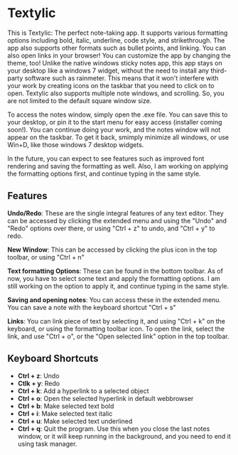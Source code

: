 # Textylic
This is Textylic: The perfect note-taking app. It supports various formatting options including bold, italic, underline, code style, and strikethrough. The app also supports other formats such as bullet points, and linking. You can also open links in your browser! You can customize the app by changing the theme, too! Unlike the native windows sticky notes app, this app stays on your desktop like a windows 7 widget, without the need to install any third-party software such as rainmeter. This means that it won't interfere with your work by creating icons on the taskbar that you need to click on to open. Textylic also supports  multiple note windows, and scrolling. So, you are not limited to the default square window size.

To access the notes window, simply open the .exe file. You can save this to your desktop, or pin it to the start menu for easy access (installer coming soon!). You can continue doing your work, and the notes window will not appear on the taskbar. To get it back, smimply minimize all windows, or use Win+D, like those windows 7 desktop widgets. 

In the future, you can expect to see features such as improved font rendering and saving the formatting as well. Also, I am working on applying the formatting options first, and continue typing in the same style.

<!-- As of now, there are a few bugs. Here are a couple of the known bugs that I am working on fixing:
N/A -->

## Features

**Undo/Redo**: These are the single integral features of any text editor. They can be accessed by clicking the extended menu and using the "Undo" and "Redo" options over there, or using "Ctrl + z" to undo, and "Ctrl + y" to redo.

**New Window**: This can be accessed by clicking the plus icon in the top toolbar, or using "Ctrl + n"

**Text formatting Options**: These can be found in the bottom toolbar. As of now, you have to select some text and apply the formatting options. I am still working on the option to apply it, and continue typing in the same style.

**Saving and opening notes**: You can access these in the extended menu. You can save a note with the keyboard shortcut "Ctrl + s"

**Links**: You can link piece of text by selecting it, and using "Ctrl + k" on the keyboard, or using the formatting toolbar icon. To open the link, select the link, and use "Ctrl + o", or the "Open selected link" option in the top toolbar.

## Keyboard Shortcuts
- **Ctrl + z**: Undo
- **Ctlk + y**: Redo
- **Ctrl + k**: Add a hyperlink to a selected object
- **Ctrl + o**: Open the selected hyperlink in default webbrowser
- **Ctrl + b**: Make selected text bold
- **Ctrl + i**: Make selected text italic
- **Ctrl + u**: Make selected text underlined
- **Ctrl + q**: Quit the program. Use this when you close the last notes window, or it will keep running in the background, and you need to end it using task manager.

